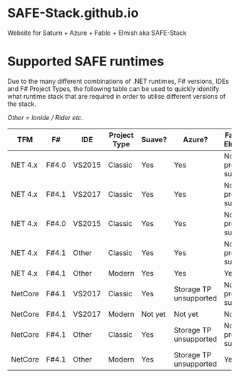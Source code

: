 # SAFE-Stack.github.io
Website for Saturn + Azure + Fable + Elmish aka SAFE-Stack

# Supported SAFE runtimes
Due to the many different combinations of .NET runtimes, F# versions, IDEs and F# Project Types, the following table can be used to quickly identify what runtime stack that are required in order to utilise different versions of the stack.

*Other = Ionide / Rider etc.*

| TFM | F# | IDE | Project Type | Suave? | Azure? | Fable + Elmish? |
|-|-|-|-|-|-|-|
| NET 4.x | F#4.0 | VS2015 | Classic | Yes | Yes | No project support |
| NET 4.x | F#4.1 | VS2017 | Classic | Yes | Yes | No project support |
| NET 4.x | F#4.0 | VS2015 | Classic | Yes | Yes | No project support |
| NET 4.x | F#4.1 | Other | Classic | Yes | Yes | No project support |
| NET 4.x | F#4.1 | Other | Modern | Yes | Yes | Yes |
| NetCore | F#4.1 | VS2017 | Classic | Yes | Storage TP unsupported | No project support |
| NetCore | F#4.1 | VS2017 | Modern | Not yet | Not yet | Not yet |
| NetCore | F#4.1 | Other | Classic | Yes | Storage TP unsupported | No project support |
| NetCore | F#4.1 | Other | Modern | Yes | Storage TP unsupported | Yes |
